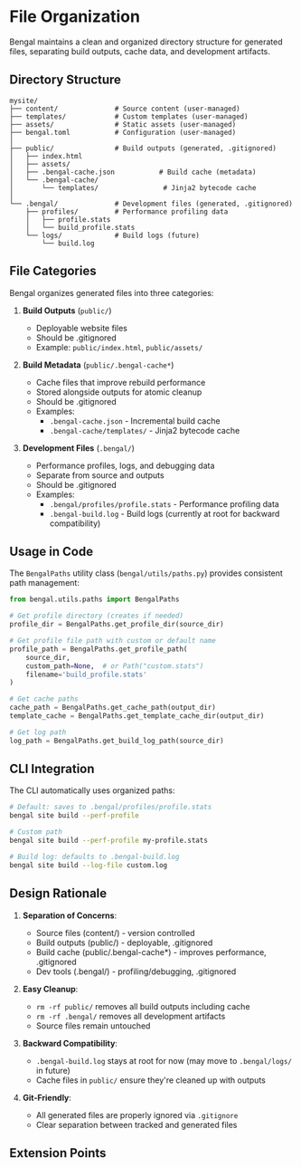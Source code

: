 # File Organization

Bengal maintains a clean and organized directory structure for generated files, separating build outputs, cache data, and development artifacts.

## Directory Structure

```
mysite/
├── content/              # Source content (user-managed)
├── templates/            # Custom templates (user-managed)
├── assets/               # Static assets (user-managed)
├── bengal.toml           # Configuration (user-managed)
│
├── public/               # Build outputs (generated, .gitignored)
│   ├── index.html
│   ├── assets/
│   ├── .bengal-cache.json           # Build cache (metadata)
│   └── .bengal-cache/
│       └── templates/                # Jinja2 bytecode cache
│
└── .bengal/              # Development files (generated, .gitignored)
    ├── profiles/         # Performance profiling data
    │   ├── profile.stats
    │   └── build_profile.stats
    └── logs/             # Build logs (future)
        └── build.log
```

## File Categories

Bengal organizes generated files into three categories:

1. **Build Outputs** (`public/`)
   - Deployable website files
   - Should be .gitignored
   - Example: `public/index.html`, `public/assets/`

2. **Build Metadata** (`public/.bengal-cache*`)
   - Cache files that improve rebuild performance
   - Stored alongside outputs for atomic cleanup
   - Should be .gitignored
   - Examples:
     - `.bengal-cache.json` - Incremental build cache
     - `.bengal-cache/templates/` - Jinja2 bytecode cache

3. **Development Files** (`.bengal/`)
   - Performance profiles, logs, and debugging data
   - Separate from source and outputs
   - Should be .gitignored
   - Examples:
     - `.bengal/profiles/profile.stats` - Performance profiling data
     - `.bengal-build.log` - Build logs (currently at root for backward compatibility)

## Usage in Code

The `BengalPaths` utility class (`bengal/utils/paths.py`) provides consistent path management:

```python
from bengal.utils.paths import BengalPaths

# Get profile directory (creates if needed)
profile_dir = BengalPaths.get_profile_dir(source_dir)

# Get profile file path with custom or default name
profile_path = BengalPaths.get_profile_path(
    source_dir,
    custom_path=None,  # or Path("custom.stats")
    filename='build_profile.stats'
)

# Get cache paths
cache_path = BengalPaths.get_cache_path(output_dir)
template_cache = BengalPaths.get_template_cache_dir(output_dir)

# Get log path
log_path = BengalPaths.get_build_log_path(source_dir)
```

## CLI Integration

The CLI automatically uses organized paths:

```bash
# Default: saves to .bengal/profiles/profile.stats
bengal site build --perf-profile

# Custom path
bengal site build --perf-profile my-profile.stats

# Build log: defaults to .bengal-build.log
bengal site build --log-file custom.log
```

## Design Rationale

1. **Separation of Concerns**:
   - Source files (content/) - version controlled
   - Build outputs (public/) - deployable, .gitignored
   - Build cache (public/.bengal-cache*) - improves performance, .gitignored
   - Dev tools (.bengal/) - profiling/debugging, .gitignored

2. **Easy Cleanup**:
   - `rm -rf public/` removes all build outputs including cache
   - `rm -rf .bengal/` removes all development artifacts
   - Source files remain untouched

3. **Backward Compatibility**:
   - `.bengal-build.log` stays at root for now (may move to `.bengal/logs/` in future)
   - Cache files in `public/` ensure they're cleaned up with outputs

4. **Git-Friendly**:
   - All generated files are properly ignored via `.gitignore`
   - Clear separation between tracked and generated files

## Extension Points
